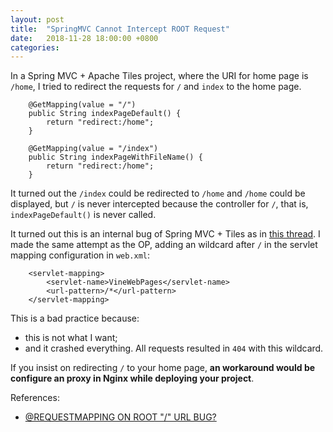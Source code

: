 ```yaml
---
layout: post
title:  "SpringMVC Cannot Intercept ROOT Request"
date:   2018-11-28 18:00:00 +0800
categories: 
---
```


In a Spring MVC + Apache Tiles project, where the URI for home page is `/home`, I tried to redirect the requests for `/` and `index` to the home page.

```
    @GetMapping(value = "/")
    public String indexPageDefault() {
        return "redirect:/home";
    }

    @GetMapping(value = "/index")
    public String indexPageWithFileName() {
        return "redirect:/home";
    }
```

It turned out the `/index` could be redirected to `/home` and `/home` could be displayed, but `/` is never intercepted because the controller for `/`, that is, `indexPageDefault()` is never called.

It turned out this is an internal bug of Spring MVC + Tiles as in [this thread](http://forum.spring.io/forum/spring-projects/web/94732-requestmapping-on-root-url-bug). I made the same attempt as the OP, adding an wildcard after `/` in the servlet mapping configuration in `web.xml`:

```
    <servlet-mapping>
        <servlet-name>VineWebPages</servlet-name>
        <url-pattern>/*</url-pattern>
    </servlet-mapping>
```

This is a bad practice because:
- this is not what I want;
- and it crashed everything. All requests resulted in `404` with this wildcard.

If you insist on redirecting `/` to your home page, **an workaround would be configure an proxy in Nginx while deploying your project**.


References:

- [@REQUESTMAPPING ON ROOT "/" URL BUG?](http://forum.spring.io/forum/spring-projects/web/94732-requestmapping-on-root-url-bug)